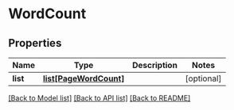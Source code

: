 # WordCount

## Properties
Name | Type | Description | Notes
------------ | ------------- | ------------- | -------------
**list** | [**list[PageWordCount]**](PageWordCount.md) |  | [optional] 

[[Back to Model list]](../README.md#documentation-for-models) [[Back to API list]](../README.md#documentation-for-api-endpoints) [[Back to README]](../README.md)


